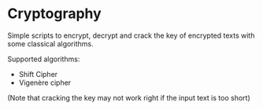 # Cryptography

Simple scripts to encrypt, decrypt and crack the key of encrypted texts with some classical algorithms.

Supported algorithms:
* Shift Cipher
* Vigenère cipher


(Note that cracking the key may not work right if the input text is too short)
